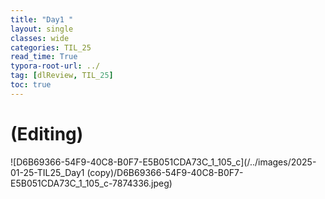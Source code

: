```yaml
---
title: "Day1 "
layout: single
classes: wide
categories: TIL_25
read_time: True
typora-root-url: ../
tag: [dlReview, TIL_25]
toc: true 
---
```


# (Editing)

![D6B69366-54F9-40C8-B0F7-E5B051CDA73C_1_105_c](/../images/2025-01-25-TIL25_Day1 (copy)/D6B69366-54F9-40C8-B0F7-E5B051CDA73C_1_105_c-7874336.jpeg)
